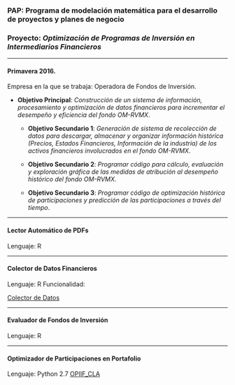 ### PAP: Programa de modelación matemática para el desarrollo de proyectos y planes de negocio 
### Proyecto: *Optimización de Programas de Inversión en Intermediarios Financieros*

---
#### Primavera 2016.
Empresa en la que se trabaja: Operadora de Fondos de Inversión.

- **Objetivo Principal**: *Construcción de un sistema de información, procesamiento y optimización de datos financieros para incrementar el desempeño y eficiencia del fondo OM-RVMX*.

  - **Objetivo Secundario 1**: *Generación de sistema de recolección de datos para descargar, almacenar y organizar información histórica (Precios, Estados Financieros, Información de la industria) de los activos financieros involucrados en el fondo OM-RVMX*.

  - **Objetivo Secundario 2**: *Programar código para cálculo, evaluación y exploración gráfica de las medidas de atribución al desempeño histórico del fondo OM-RVMX*.

  - **Objetivo Secundario 3**: *Programar código de optimización histórica de participaciones y predicción de las participaciones a través del tiempo*.


---
#### Lector Automático de PDFs
Lenguaje: R


---
#### Colector de Datos Financieros
Lenguaje: R
Funcionalidad: 

[Colector de Datos](https://github.com/ITESOIF/OPIIF-P16/tree/master/OPIIF_Datos)


---
#### Evaluador de Fondos de Inversión
Lenguaje: R


---
#### Optimizador de Participaciones en Portafolio
Lenguaje: Python 2.7
[OPIIF_CLA](https://github.com/ITESOIF/OPIIF-P16/tree/master/OPIIF_CLA)
